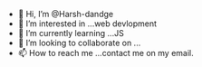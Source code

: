 - 👋 Hi, I’m @Harsh-dandge
- 👀 I’m interested in ...web devlopment
- 🌱 I’m currently learning ...JS
- 💞️ I’m looking to collaborate on ...
- 📫 How to reach me ...contact me on my email.

<!---
Harsh-dandge/Harsh-dandge is a ✨ special ✨ repository because its `README.md` (this file) appears on your GitHub profile.
You can click the Preview link to take a look at your changes.
--->
